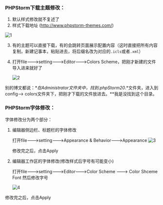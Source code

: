### PHPStorm下载主题修改： 

1. 默认样式修改就不复述了
2. 样式下载地址 (http://www.phpstorm-themes.com/)

![1](D:\htdocs\mytest\Git\self-study\other\编程工具\PHPStorm\image\1.png)

3. 有的主题可以直接下载，有的会跳转页面展示配置内容（这时直接把所有内容复制，新建记事本，粘贴进去，将后缀名改为对应的`.icls`或者`.xml`）

4. 打开file--->setting--->Editor--->Colors Scheme，把刚才新建的文件导入进来就好了

   ![2](D:\htdocs\mytest\Git\self-study\other\编程工具\PHPStorm\image\2.png)

别的博文都说：**在Administrator文件夹中，找到.phpStorm20*.*文件夹，进入到config—-> colors文件夹下，把刚才下载的文件放进去。**我是没找到这个目录。



### PHPStorm字体修改：

字体修改分为两个部分：

1. 编辑器侧边栏、标题栏的字体修改

   打开file--->setting--->Appearance & Behavior--->Appearance ![3](D:\htdocs\mytest\Git\self-study\other\编程工具\PHPStorm\image\3.png)

   修改完之后，点击Apply

2. 编辑器工作区的字体修改(修改样式后字号有可能变小)

   打开file--->setting--->Editor--->Color Scheme ---> Color Shceme Font 然后修改字号

   ![4](D:\htdocs\mytest\Git\self-study\other\编程工具\PHPStorm\image\4.png)

修改完之后，点击Apply

